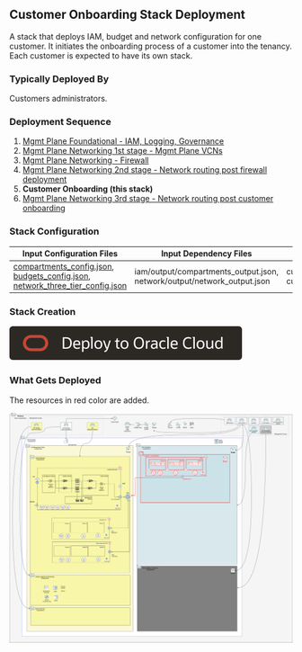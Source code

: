 ## Customer Onboarding Stack Deployment

A stack that deploys IAM, budget and network configuration for one customer. It initiates the onboarding process of a customer into the tenancy. Each customer is expected to have its own stack. 

### Typically Deployed By

Customers administrators.

### Deployment Sequence

1. [Mgmt Plane Foundational - IAM, Logging, Governance](./MPLANE-FOUNDATIONAL.md)
2. [Mgmt Plane Networking 1st stage - Mgmt Plane VCNs](./MPLANE-NETWORKING.md#stage1)
3. [Mgmt Plane Networking - Firewall](./MPLANE-FIREWALL.md)
4. [Mgmt Plane Networking 2nd stage - Network routing post firewall deployment](./MPLANE-NETWORKING.md#stage2)
5. **Customer Onboarding (this stack)**
6. [Mgmt Plane Networking 3rd stage - Network routing post customer onboarding](./MPLANE-NETWORKING.md#stage3)

### Stack Configuration

Input Configuration Files | Input Dependency Files | Generated Output
--------------------------|------------------------|------------------
[compartments_config.json](../customers/customer1/compartments_config.json), [budgets_config.json](../customers/customer1/budgets_config.json), [network_three_tier_config.json](../customers/customer1/network_three_tier_config.json) | iam/output/compartments_output.json, network/output/network_output.json  | customer1/output/compartments_output.json, customer1/output/network_output.json

### Stack Creation

[![Deploy_To_OCI](../images/DeployToOCI.svg)](https://cloud.oracle.com/resourcemanager/stacks/create?zipUrl=https://github.com/oci-landing-zones/terraform-oci-modules-orchestrator/archive/refs/heads/main.zip&zipUrlVariables={"input_config_files_urls":"https://raw.githubusercontent.com/andrecorreaneto/oci-landing-zone-configuration/test/customers/customer1/compartments_config.json,https://raw.githubusercontent.com/andrecorreaneto/oci-landing-zone-configuration/test/customers/customer1/budgets_config.json,https://raw.githubusercontent.com/andrecorreaneto/oci-landing-zone-configuration/test/customers/customer1/network_three_tier_config.json","url_dependency_source_oci_bucket":"isv-terraform-runtime-bucket","url_dependency_source":"ocibucket","url_dependency_source_oci_objects":"iam/output/compartments_output.json,network/output/network_output.json","save_output":true,"oci_object_prefix":"customer1/output"})

### What Gets Deployed

The resources in red color are added.

![isv-pod-architecture-customer-1](../images/customer1.png)